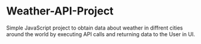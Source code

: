 # Weather-API-Project

Simple JavaScript project to obtain data about weather in diffrent cities around the world by executing API calls and returning data to the User in UI.
